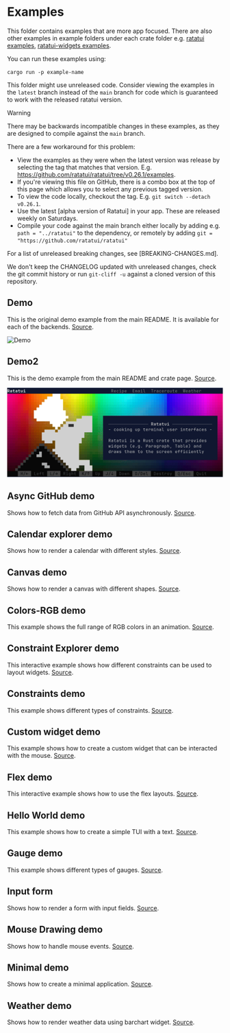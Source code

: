 # Examples

This folder contains examples that are more app focused. There are also other examples in example
folders under each crate folder e.g. [ratatui examples], [ratatui-widgets examples].

[ratatui examples]: ../ratatui/examples
[ratatui-widgets examples]: ../ratatui-widgets/examples

You can run these examples using:

```shell
cargo run -p example-name
```

This folder might use unreleased code. Consider viewing the examples in the `latest` branch instead
of the `main` branch for code which is guaranteed to work with the released ratatui version.

> [!WARNING]
>
> There may be backwards incompatible changes in these examples, as they are designed to compile
> against the `main` branch.
>
> There are a few workaround for this problem:
>
> - View the examples as they were when the latest version was release by selecting the tag that
>   matches that version. E.g. <https://github.com/ratatui/ratatui/tree/v0.26.1/examples>.
> - If you're viewing this file on GitHub, there is a combo box at the top of this page which
>   allows you to select any previous tagged version.
> - To view the code locally, checkout the tag. E.g. `git switch --detach v0.26.1`.
> - Use the latest [alpha version of Ratatui] in your app. These are released weekly on Saturdays.
> - Compile your code against the main branch either locally by adding e.g. `path = "../ratatui"` to
>   the dependency, or remotely by adding `git = "https://github.com/ratatui/ratatui"`
>
> For a list of unreleased breaking changes, see [BREAKING-CHANGES.md].
>
> We don't keep the CHANGELOG updated with unreleased changes, check the git commit history or run
> `git-cliff -u` against a cloned version of this repository.

## Demo

This is the original demo example from the main README. It is available for each of the backends.
[Source](./apps/demo/).

![Demo](https://github.com/ratatui/ratatui/blob/images/examples/demo.gif?raw=true)

## Demo2

This is the demo example from the main README and crate page. [Source](./apps/demo2/).

![Demo2](https://github.com/ratatui/ratatui/blob/images/examples/demo2.gif?raw=true)

## Async GitHub demo

Shows how to fetch data from GitHub API asynchronously. [Source](./apps/async-github/).

## Calendar explorer demo

Shows how to render a calendar with different styles. [Source](./apps/calendar-explorer/).

## Canvas demo

Shows how to render a canvas with different shapes. [Source](./apps/canvas/).

## Colors-RGB demo

This example shows the full range of RGB colors in an animation. [Source](./apps/colors-rgb/).

## Constraint Explorer demo

This interactive example shows how different constraints can be used to layout widgets. [Source](./apps/constraint-explorer/).

## Constraints demo

This example shows different types of constraints. [Source](./apps/constraints/).

## Custom widget demo

This example shows how to create a custom widget that can be interacted with the mouse. [Source](./apps/custom-widget/).

## Flex demo

This interactive example shows how to use the flex layouts. [Source](./apps/flex/).

## Hello World demo

This example shows how to create a simple TUI with a text. [Source](./apps/hello-world/).

## Gauge demo

This example shows different types of gauges. [Source](./apps/gauge/).

## Input form

Shows how to render a form with input fields. [Source](./apps/input-form/).

## Mouse Drawing demo

Shows how to handle mouse events. [Source](./apps/mouse-drawing/).

## Minimal demo

Shows how to create a minimal application. [Source](./apps/minimal/).

## Weather demo

Shows how to render weather data using barchart widget. [Source](./apps/weather/).
